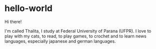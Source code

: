 # hello-world

Hi there!

I'm called Thalita, I study at Federal University of Parana (UFPR).
I love to play with my cats, to read, to play games, to crochet and to learn news languages, especially japanese and german languages.
